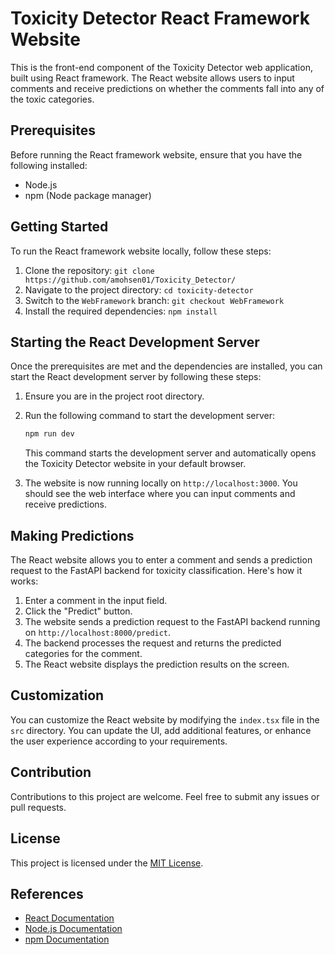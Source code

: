 # Toxicity Detector React Framework Website

This is the front-end component of the Toxicity Detector web application, built using React framework. The React website allows users to input comments and receive predictions on whether the comments fall into any of the toxic categories.

## Prerequisites

Before running the React framework website, ensure that you have the following installed:

- Node.js
- npm (Node package manager)

## Getting Started

To run the React framework website locally, follow these steps:

1. Clone the repository: `git clone https://github.com/amohsen01/Toxicity_Detector/`
2. Navigate to the project directory: `cd toxicity-detector`
3. Switch to the `WebFramework` branch: `git checkout WebFramework`
4. Install the required dependencies: `npm install`

## Starting the React Development Server

Once the prerequisites are met and the dependencies are installed, you can start the React development server by following these steps:

1. Ensure you are in the project root directory.
2. Run the following command to start the development server:

   ```bash
   npm run dev
   ```

   This command starts the development server and automatically opens the Toxicity Detector website in your default browser.

3. The website is now running locally on `http://localhost:3000`. You should see the web interface where you can input comments and receive predictions.

## Making Predictions

The React website allows you to enter a comment and sends a prediction request to the FastAPI backend for toxicity classification. Here's how it works:

1. Enter a comment in the input field.
2. Click the "Predict" button.
3. The website sends a prediction request to the FastAPI backend running on `http://localhost:8000/predict`.
4. The backend processes the request and returns the predicted categories for the comment.
5. The React website displays the prediction results on the screen.

## Customization

You can customize the React website by modifying the `index.tsx` file in the `src` directory. You can update the UI, add additional features, or enhance the user experience according to your requirements.

## Contribution

Contributions to this project are welcome. Feel free to submit any issues or pull requests.

## License

This project is licensed under the [MIT License](LICENSE).

## References

- [React Documentation](https://reactjs.org/)
- [Node.js Documentation](https://nodejs.org/)
- [npm Documentation](https://docs.npmjs.com/)
